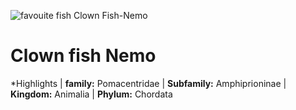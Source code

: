 ![favouite fish Clown Fish-Nemo](https://www.bing.com/images/search?view=detailV2&ccid=NTxSU72K&id=05F05DBD66E22015B24FBDAF40E965F3DAAF9CD4&thid=OIP.NTxSU72K3zWMzl2Y4xUOUgHaF6&mediaurl=https%3a%2f%2fthecollegiatelive.com%2fwp-content%2fuploads%2f2018%2f02%2f59.png&cdnurl=https%3a%2f%2fth.bing.com%2fth%2fid%2fR.353c5253bd8adf358cce5d98e3150e52%3frik%3d1Jyv2vNl6UCvvQ%26pid%3dImgRaw%26r%3d0&exph=579&expw=726&q=nemo+fish+picture+link&simid=608044039639615305&FORM=IRPRST&ck=504D7700B760742C62FD3320343B6D19&selectedIndex=0)

# Clown fish  Nemo

*Highlights
 | **family:**      Pomacentridae
 | **Subfamily:**   Amphiprioninae
 | **Kingdom:**     Animalia
 | **Phylum:**      Chordata
 
 